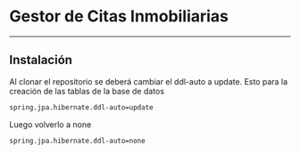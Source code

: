 # Gestor de Citas Inmobiliarias


---

## Instalación

Al clonar el repositorio se deberá cambiar el ddl-auto a update. Esto para la creación de las tablas de la base de datos

```bash
spring.jpa.hibernate.ddl-auto=update

```
Luego volverlo a none

```bash
spring.jpa.hibernate.ddl-auto=none